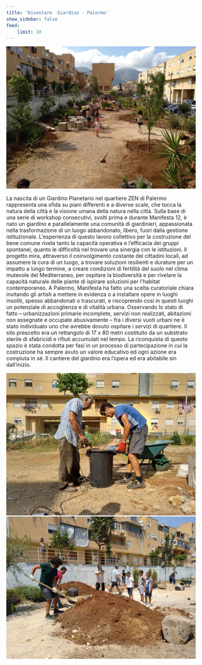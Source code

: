 ```yaml
---
title: 'Diventare  Giardino - Palermo'
show_sidebar: false
feed:
    limit: 10
---
```


![]( Palermo_Diventare-Giardino_01.jpg)

La nascita di un Giardino Planetario nel quartiere ZEN di Palermo rappresenta una sfida su piani differenti e a diverse scale, che tocca la natura della città e la visione umana della natura nella città. Sulla base di una serie di workshop consecutivi, svolti prima e durante Manifesta 12, è nato un giardino e parallelamente una comunità di giardinieri, appassionata nella trasformazione di un luogo abbandonato, libero, fuori dalla gestione istituzionale. L'esperienza di questo lavoro collettivo per la costruzione del bene comune rivela tanto la capacità operativa e l’efficacia dei gruppi spontanei, quanto le difficoltà nel trovare una sinergia con le istituzioni. Il progetto mira, attraverso il coinvolgimento costante dei cittadini locali, ad assumere la cura di un luogo, a trovare soluzioni resilienti e durature per un impatto a lungo termine, a creare condizioni di fertilità del suolo nel clima mutevole del Mediterraneo, per ospitare la biodiversità e per rivelare la capacità naturale delle piante di ispirare soluzioni per l'habitat contemporaneo. A Palermo, Manifesta ha fatto una scelta curatoriale chiara invitando gli artisti a mettere in evidenza o a installare opere in luoghi insoliti, spesso abbandonati o trascurati, e riscoprendo così in questi luoghi un potenziale di accoglienza e di vitalità urbana. Osservando lo stato di fatto – urbanizzazioni primarie incomplete, servizi non realizzati, abitazioni non assegnate e occupate abusivamente – fra i diversi vuoti urbani ne è stato individuato uno che avrebbe dovuto ospitare i servizi di quartiere. Il sito prescelto era un rettangolo di 17 x 80 metri costituito da un substrato sterile di sfabricidi e rifiuti accumulati nel tempo. La riconquista di questo spazio è stata condotta per fasi in un processo di partecipazione in cui la costruzione ha sempre avuto un valore educativo ed ogni azione era compiuta in sé. Il cantiere del giardino era l’opera ed era abitabile sin dall’inizio. 

![]( Palermo_Diventare-Giardino_02.jpg)
![]( Palermo_Diventare-Giardino_03.jpg)
